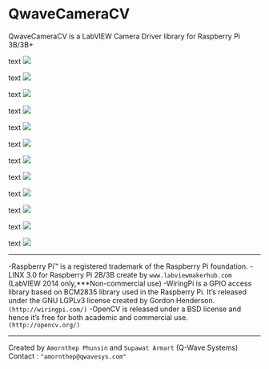 # QwaveCameraCV

QwaveCameraCV is a LabVIEW Camera Driver library for Raspberry Pi 3B/3B+

text
![](http://ftp.qwavesys.com/tmp_pics/QwaveCameraCV-0000.png)

text
![](http://ftp.qwavesys.com/tmp_pics/QwaveCameraCV-0001.png)

text
![](http://ftp.qwavesys.com/tmp_pics/QwaveCameraCV-0002.png)

text
![](http://ftp.qwavesys.com/tmp_pics/QwaveCameraCV-0003.png)

text
![](http://ftp.qwavesys.com/tmp_pics/QwaveCameraCV-0004.png)

text
![](http://ftp.qwavesys.com/tmp_pics/QwaveCameraCV-0005.png)

text
![](http://ftp.qwavesys.com/tmp_pics/QwaveCameraCV-0006.png)

text
![](http://ftp.qwavesys.com/tmp_pics/QwaveCameraCV-0007.png)

text
![](http://ftp.qwavesys.com/tmp_pics/QwaveCameraCV-0008.png)

text
![](http://ftp.qwavesys.com/tmp_pics/QwaveCameraCV-0009.png)

text
![](http://ftp.qwavesys.com/tmp_pics/QwaveCameraCV-00010.png)

text
![](http://ftp.qwavesys.com/tmp_pics/QwaveCameraCV-00011.png)

------------------------------------------------------------------

-Raspberry Pi™ is a registered trademark of the Raspberry Pi foundation.
-LINX 3.0 for Raspberry Pi 2B/3B create by `www.labviewmakerhub.com` (LabVIEW 2014 only,***Non-commercial use)
-WiringPi is a GPIO access library based on BCM2835 library used in the Raspberry Pi. It’s released under the GNU LGPLv3 license created by Gordon Henderson. `(http://wiringpi.com/)`
-OpenCV is released under a BSD license and hence it’s free for both academic and commercial use. `(http://opencv.org/)`

------------------------------------------------------------------
Created by `Amornthep Phunsin` and `Supawat Armart` (Q-Wave Systems)
Contact : `"amornthep@qwavesys.com"`
